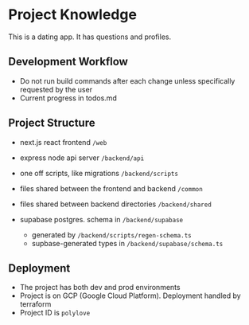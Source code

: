 # Project Knowledge

This is a dating app. It has questions and profiles.

## Development Workflow

- Do not run build commands after each change unless specifically requested by the user
- Current progress in todos.md

## Project Structure

- next.js react frontend `/web`
- express node api server `/backend/api`
- one off scripts, like migrations `/backend/scripts`
- files shared between the frontend and backend `/common`
- files shared between backend directories `/backend/shared`

- supabase postgres. schema in `/backend/supabase`
  - generated by `/backend/scripts/regen-schema.ts`
  - supbase-generated types in `/backend/supabase/schema.ts`

## Deployment

- The project has both dev and prod environments
- Project is on GCP (Google Cloud Platform). Deployment handled by terraform
- Project ID is `polylove`
